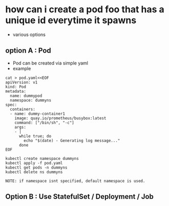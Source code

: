 # how can i create a pod foo that has a unique id everytime it spawns

- various options
## option A : Pod
- Pod can be created via simple yaml
- example
```
cat > pod.yaml<<EOF
apiVersion: v1
kind: Pod
metadata:
  name: dummypod
  namespace: dummyns
spec:
  containers:
  - name: dummy-container1
    image: quay.io/prometheus/busybox:latest
    command: ["/bin/sh", "-c"]
    args:
    - |
      while true; do
        echo "$(date) - Generating log message..."
      done
EOF

kubectl create namespace dummyns
kubectl apply -f pod.yaml
kubectl get pods -n dummyns
kubectl delete ns dummyns

NOTE: if namespace isnt specified, default namespace is used.
```

## Option B : Use StatefulSet / Deployment / Job
